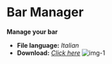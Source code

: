 # Bar Manager
**Manage your bar**

- **File language:** *Italian*
- **Download:** *[Click here](https://github.com/DyBlok27/bar-manager/releases/download/bar-manager/bar-manager.exe)*
![img-1](http://mdp.tylingsoft.com/icon.png)
